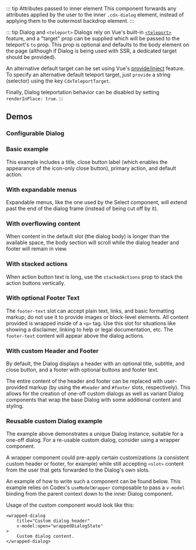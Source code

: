 <script setup>
import { ref } from 'vue';
import { CdxButton } from '@wikimedia/codex';
import DialogBasic from '@/../component-demos/dialog/examples/DialogBasic.vue';
import ConfigurableDialog from '@/../component-demos/dialog/examples/ConfigurableDialog.vue';
import DialogWithSelect from '@/../component-demos/dialog/examples/DialogWithSelect.vue';
import DialogMaxContent from '@/../component-demos/dialog/examples/DialogMaxContent.vue';
import DialogStackedActions from '@/../component-demos/dialog/examples/DialogStackedActions.vue';
import DialogFooterText from '@/../component-demos/dialog/examples/DialogFooterText.vue';
import DialogCustomHeader from '@/../component-demos/dialog/examples/DialogCustomHeader.vue'
import WrappedDialog from '@/../component-demos/dialog/examples/WrappedDialog.vue';

const controlsConfig = [
	{ name: 'title', type: 'text', initial: 'Dialog title' },
	{ name: 'subtitle', type: 'text', initial: 'Dialog subtitle' },
	{ name: 'hideTitle', type: 'boolean' },
	{ name: 'closeButtonLabel', type: 'text', initial: 'Close' },
	{ name: 'stackedActions', type: 'boolean' },
	{ name: 'usePrimaryAction', type: 'boolean', initial: true },
	{ name: 'primaryActionLabel', type: 'text', initial: 'Save' },
	{ name: 'primaryActionType', type: 'radio', options: [ 'progressive', 'destructive' ] },
	{ name: 'primaryActionDisabled', type: 'boolean' },
	{ name: 'useDefaultAction', type: 'boolean', initial: true },
	{ name: 'defaultActionLabel', type: 'text', initial: 'Close dialog' },
	{ name: 'defaultActionDisabled', type: 'boolean' },
	{
		name: 'default',
		type: 'slot',
		default: 'Simple dialogs are mainly for short messages, confirmations or alerts. Their content should aim to fill one or two lines.'
	},
	{
		name: 'footer-text',
		type: 'slot',
		default: ''
	},
];

const wrappedDialogState = ref( false );
</script>

::: tip Attributes passed to inner element
This component forwards any attributes applied by the user to the inner
`.cdx-dialog` element, instead of applying them to the outermost backdrop
element.
:::

::: tip Dialog and `<teleport>`
Dialogs rely on Vue's built-in
[`<teleport>`](https://vuejs.org/guide/components/provide-inject.html) feature,
and a "target" prop can be supplied which will be passed to the teleport's `to`
prop. This prop is optional and defaults to the body element on the page
(although if Dialog is being used with SSR, a dedicated target should be
provided).

An alternative default target can be set using Vue's
[provide/inject](https://vuejs.org/guide/components/provide-inject.html)
feature. To specify an alternative default teleport target, just `provide` a
string (selector) using the key `CdxTeleportTarget`.

Finally, Dialog teleportation behavior can be disabled by setting
`renderInPlace: true`.
:::

## Demos

### Configurable Dialog
<cdx-demo-wrapper :controls-config="controlsConfig" :allow-link-styles="true">
<template v-slot:demo="{ propValues, slotValues }">
<configurable-dialog v-bind="propValues">
	<template #default>
		{{ slotValues.default }}
	</template>
	<template v-if="slotValues[ 'footer-text' ]" #footer-text>
		{{ slotValues[ 'footer-text' ] }}
	</template>
</configurable-dialog>
</template>
</cdx-demo-wrapper>

### Basic example
This example includes a title, close button label (which enables the appearance of the icon-only
close button), primary action, and default action.

<cdx-demo-wrapper>
<template v-slot:demo>
<dialog-basic />
</template>
<template v-slot:code>

:::code-group

<<< @/../component-demos/dialog/examples/DialogBasic.vue [NPM]

<<< @/../component-demos/dialog/examples-mw/DialogBasic.vue [MediaWiki]

:::

</template>
</cdx-demo-wrapper>

### With expandable menus
Expandable menus, like the one used by the Select component, will extend past the end of the dialog
frame (instead of being cut off by it).

<cdx-demo-wrapper>
<template v-slot:demo>
<dialog-with-select />
</template>
<template v-slot:code>

:::code-group

<<< @/../component-demos/dialog/examples/DialogWithSelect.vue [NPM]

<<< @/../component-demos/dialog/examples-mw/DialogWithSelect.vue [MediaWiki]

:::

</template>
</cdx-demo-wrapper>

### With overflowing content
When content in the default slot (the dialog body) is longer than the available
space, the body section will scroll while the dialog header and footer will
remain in view.

<cdx-demo-wrapper>
<template v-slot:demo>
<dialog-max-content />
</template>
<template v-slot:code>

:::code-group

<<< @/../component-demos/dialog/examples/DialogMaxContent.vue [NPM]

<<< @/../component-demos/dialog/examples-mw/DialogMaxContent.vue [MediaWiki]

:::

</template>
</cdx-demo-wrapper>

### With stacked actions
When action button text is long, use the `stackedActions` prop to stack the action buttons
vertically.

<cdx-demo-wrapper>
<template v-slot:demo>
<dialog-stacked-actions />
</template>
<template v-slot:code>

:::code-group

<<< @/../component-demos/dialog/examples/DialogStackedActions.vue [NPM]

<<< @/../component-demos/dialog/examples-mw/DialogStackedActions.vue [MediaWiki]

:::

</template>
</cdx-demo-wrapper>

### With optional Footer Text
The `footer-text` slot can accept plain text, links, and basic formatting
markup; do not use it to provide images or block-level elements. All content
provided is wrapped inside of a `<p>` tag. Use this slot for situations like
showing a disclaimer, linking to help or legal documentation, etc. The
`footer-text` content will appear above the dialog actions.

<cdx-demo-wrapper :allow-link-styles="true">
<template v-slot:demo>
<dialog-footer-text />
</template>
<template v-slot:code>

:::code-group

<<< @/../component-demos/dialog/examples/DialogFooterText.vue [NPM]

<<< @/../component-demos/dialog/examples-mw/DialogFooterText.vue [MediaWiki]

:::

</template>
</cdx-demo-wrapper>

### With custom Header and Footer
By default, the Dialog displays a header with an optional title, subtitle, and
close button, and a footer with optional buttons and footer text.

The entire content of the header and footer can be replaced with user-provided
markup (by using the `#header` and `#footer` slots, respectively). This allows
for the creation of one-off custom dialogs as well as variant Dialog components
that wrap the base Dialog with some additional content and styling.

<cdx-demo-wrapper :allow-link-styles="true">
<template v-slot:demo>
<dialog-custom-header />
</template>
<template v-slot:code>

:::code-group

<<< @/../component-demos/dialog/examples/DialogCustomHeader.vue [NPM]

<<< @/../component-demos/dialog/examples-mw/DialogCustomHeader.vue [MediaWiki]

:::

</template>
</cdx-demo-wrapper>

### Reusable custom Dialog example
The example above demonstrates a unique Dialog instance, suitable for a one-off
dialog. For a re-usable custom dialog, consider using a wrapper component.

A wrapper component could pre-apply certain customizations (a consistent
custom header or footer, for example) while still accepting `<slot>` content
from the user that gets forwarded to the Dialog's own slots.

An example of how to write such a component can be found below. This example
relies on Codex's `useModelWrapper` composable to pass a `v-model` binding from
the parent context down to the inner Dialog component.

Usage of the custom component would look like this:

```vue
<wrapped-dialog  
	title="Custom dialog header"  
	v-model:open="wrappedDialogState"  
>  
	Custom dialog content.  
</wrapped-dialog>
```

<cdx-demo-wrapper :allow-link-styles="true">
<template v-slot:demo>
<cdx-button @click="wrappedDialogState = true">Test</cdx-button>

<wrapped-dialog title="Custom dialog header" v-model:open="wrappedDialogState">
Custom dialog content.
</wrapped-dialog>
</template>
<template v-slot:code>

:::code-group

<<< @/../component-demos/dialog/examples/WrappedDialog.vue [NPM]

<<< @/../component-demos/dialog/examples-mw/WrappedDialog.vue [MediaWiki]

:::

</template>
</cdx-demo-wrapper>

<style lang="less" scoped>
/* stylelint-disable selector-class-pattern */
:deep( .cdx-demo-wrapper__demo-pane .cdx-dialog h2 ) {
	margin: unset;
	border: unset;
	padding: unset;
}
/* stylelint-enable selector-class-pattern */
</style>